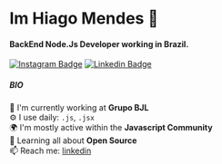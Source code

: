 # Im Hiago Mendes 👋

#### BackEnd Node.Js Developer working in Brazil.
[![Instagram Badge](https://img.shields.io/badge/-@hiagom1?style=flat-square&labelColor=1A132B&logo=instagram&logoColor=white&link=https://www.instagram.com/hiagom1)](https://www.instagram.com/hiagom1) 
[![Linkedin Badge](https://img.shields.io/badge/-@hiago-mendes-0b5752262?style=flat-square&labelColor=1A132B&logo=linkedin&logoColor=white&link=https://www.linkedin.com/in/hiago-mendes-0b5752262/)](https://www.linkedin.com/in/hiago-mendes-0b5752262/) 

##### BIO

🏢 I'm currently working at **Grupo BJL**
    <br>
⚙️ I use daily: `.js`, `.jsx`
    <br>
🌍 I'm mostly active within the **Javascript Community**
    <br>
🌱 Learning all about **Open Source**
    <br>
📫 Reach me: [linkedin](https://www.linkedin.com/in/hiago-mendes-0b5752262/)
